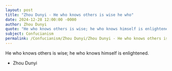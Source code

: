 ```yaml
---
layout: post
title: "Zhou Dunyi - He who knows others is wise he who"
date: 2024-12-28 12:00:00 -0000
author: Zhou Dunyi
quote: "He who knows others is wise; he who knows himself is enlightened."
subject: Confucianism
permalink: /Confucianism/Zhou Dunyi/Zhou Dunyi - He who knows others is wise he who
---
```


He who knows others is wise; he who knows himself is enlightened.

- Zhou Dunyi
